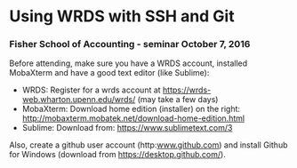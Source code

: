 # Using WRDS with SSH and Git 
### Fisher School of Accounting - seminar October 7, 2016

Before attending, make sure you have a WRDS account, installed MobaXterm and have a good text editor (like Sublime):

- WRDS: Register for a wrds account at https://wrds-web.wharton.upenn.edu/wrds/ (may take a few days)
- MobaXterm: Download home edition (installer) on the right: http://mobaxterm.mobatek.net/download-home-edition.html
- Sublime: Download from: https://www.sublimetext.com/3

Also, create a github user account (http:www.github.com) and install Github for Windows (download from https://desktop.github.com/).
